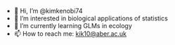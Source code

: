 - 👋 Hi, I’m @kimkenobi74
- 👀 I’m interested in biological applications of statistics
- 🌱 I’m currently learning GLMs in ecology
- 📫 How to reach me: kik10@aber.ac.uk

<!---
kimkenobi74/kimkenobi74 is a ✨ special ✨ repository because its `README.md` (this file) appears on your GitHub profile.
You can click the Preview link to take a look at your changes.
--->
